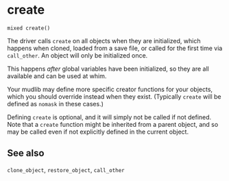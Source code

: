 # create

`mixed create()`

The driver calls `create` on all objects when they are initialized,
which happens when cloned, loaded from a save file, or called for the 
first time via `call_other`. An object will only be initialized once.

This happens _after_ global variables have been initialized, so they are all
available and can be used at whim.

Your mudlib may define more specific creator functions for your objects, which
you should override instead when they exist. (Typically `create` will be defined
as `nomask` in these cases.)

Defining `create` is optional, and it will simply not be called if not defined.
Note that a `create` function might be inherited from a parent object, and so
may be called even if not explicitly defined in the current object.

## See also

`clone_object`, `restore_object`, `call_other`